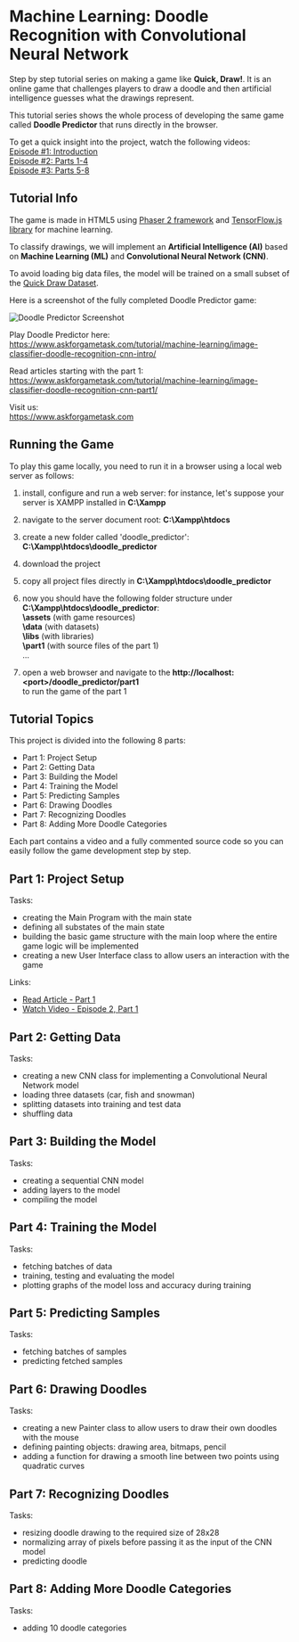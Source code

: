 # Machine Learning: Doodle Recognition with Convolutional Neural Network

Step by step tutorial series on making a game like **Quick, Draw!**. It is an online game that challenges players to draw a doodle and then artificial intelligence guesses what the drawings represent.

This tutorial series shows the whole process of developing the same game called **Doodle Predictor** that runs directly in the browser.

To get a quick insight into the project, watch the following videos:  
[Episode #1: Introduction](https://youtu.be/kLF5vx5Ya1A)  
[Episode #2: Parts 1-4](https://youtu.be/-iBBWDJrUEs)  
[Episode #3: Parts 5-8](https://youtu.be/rCogVEJe3s)  


## Tutorial Info

The game is made in HTML5 using [Phaser 2 framework](https://phaser.io/) and [TensorFlow.js library](https://js.tensorflow.org/) for machine learning. 

To classify drawings, we will implement an **Artificial Intelligence (AI)** based on **Machine Learning (ML)** and **Convolutional Neural Network (CNN)**.

To avoid loading big data files, the model will be trained on a small subset of the [Quick Draw Dataset](https://quickdraw.withgoogle.com/data).

Here is a screenshot of the fully completed Doodle Predictor game:  
  
![Doodle Predictor Screenshot](https://github.com/ssusnic/Machine-Learning-Doodle-Recognition/raw/master/screenshots/machine_learning_doodle_s1_640x360.png "Doodle Predictor Screenshot")

Play Doodle Predictor here:  
https://www.askforgametask.com/tutorial/machine-learning/image-classifier-doodle-recognition-cnn-intro/

Read articles starting with the part 1:  
https://www.askforgametask.com/tutorial/machine-learning/image-classifier-doodle-recognition-cnn-part1/

Visit us:  
https://www.askforgametask.com



## Running the Game

To play this game locally, you need to run it in a browser using a local web server as follows:

1. install, configure and run a web server: for instance, let's suppose your server is XAMPP installed in **C:\Xampp** 
2. navigate to the server document root: **C:\Xampp\htdocs**
3. create a new folder called 'doodle_predictor': **C:\Xampp\htdocs\doodle_predictor**
4. download the project
5. copy all project files directly in **C:\Xampp\htdocs\doodle_predictor**
6. now you should have the following folder structure under **C:\Xampp\htdocs\doodle_predictor**:  
	**\assets** (with game resources)  
	**\data** (with datasets)  
	**\libs** (with libraries)  
	**\part1** (with source files of the part 1)  
	...  

7. open a web browser and navigate to the **http\://localhost:\<port\>/doodle_predictor/part1**  
  to run the game of the part 1


## Tutorial Topics

This project is divided into the following 8 parts:

* Part 1: Project Setup  
* Part 2: Getting Data  
* Part 3: Building the Model  
* Part 4: Training the Model  
* Part 5: Predicting Samples  
* Part 6: Drawing Doodles  
* Part 7: Recognizing Doodles  
* Part 8: Adding More Doodle Categories  

Each part contains a video and a fully commented source code so you can easily follow the game development step by step.



## Part 1: Project Setup 

Tasks: 
- creating the Main Program with the main state
- defining all substates of the main state
- building the basic game structure with the main loop where the entire game logic will be implemented
- creating a new User Interface class to allow users an interaction with the game

Links: 
* [Read Article - Part 1](https://www.askforgametask.com/tutorial/machine-learning/image-classifier-doodle-recognition-cnn-part1/)  
* [Watch Video - Episode 2, Part 1](https://youtu.be/-iBBWDJrUEs)


## Part 2: Getting Data

Tasks: 
- creating a new CNN class for implementing a Convolutional Neural Network model
- loading three datasets (car, fish and snowman)
- splitting datasets into training and test data
- shuffling data


## Part 3: Building the Model

Tasks:  
- creating a sequential CNN model
- adding layers to the model
- compiling the model


## Part 4: Training the Model

Tasks: 
- fetching batches of data
- training, testing and evaluating the model
- plotting graphs of the model loss and accuracy during training


## Part 5: Predicting Samples

Tasks: 
- fetching batches of samples 
- predicting fetched samples


## Part 6: Drawing Doodles

Tasks:
- creating a new Painter class to allow users to draw their own doodles with the mouse
- defining painting objects: drawing area, bitmaps, pencil
- adding a function for drawing a smooth line between two points using quadratic curves


## Part 7: Recognizing Doodles

Tasks:
- resizing doodle drawing to the required size of 28x28
- normalizing array of pixels before passing it as the input of the CNN model
- predicting doodle


## Part 8: Adding More Doodle Categories

Tasks:
- adding 10 doodle categories

